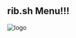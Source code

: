 ## rib.sh Menu!!!
![logo](https://github.com/Mr-7Mind/RibSH/assets/88535491/b0666427-6d1b-490a-b024-fb6039ec0cf2)
